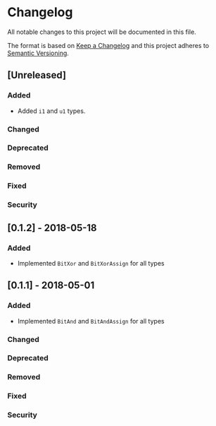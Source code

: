 # Changelog
All notable changes to this project will be documented in this file.

The format is based on [Keep a Changelog](http://keepachangelog.com/en/1.0.0/)
and this project adheres to [Semantic Versioning](http://semver.org/spec/v2.0.0.html).

## [Unreleased]
### Added
 - Added `i1` and `u1` types.
### Changed
### Deprecated
### Removed
### Fixed
### Security

## [0.1.2] - 2018-05-18
### Added
 - Implemented `BitXor` and `BitXorAssign` for all types


## [0.1.1] - 2018-05-01
### Added
 - Implemented `BitAnd` and `BitAndAssign` for all types
### Changed
### Deprecated
### Removed
### Fixed
### Security
